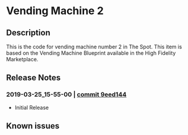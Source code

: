 # Vending Machine 2

## Description
This is the code for vending machine number 2 in The Spot.  This item is based on the Vending Machine Blueprint available in the High Fidelity Marketplace. 


## Release Notes
### 2019-03-25_15-55-00 | [commit 9eed144](https://github.com/highfidelity/hifi-content/pull/333/commits/9eed1446774ace7bc540e7994b12e239f0e87439)
- Initial Release



## Known issues


